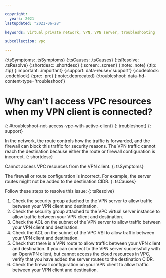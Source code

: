 ```yaml
---

copyright:
  years: 2021
lastupdated: "2021-06-28"

keywords: virtual private network, VPN, VPN server, troubleshooting

subcollection: vpc

---
```


{:tsSymptoms: .tsSymptoms}
{:tsCauses: .tsCauses}
{:tsResolve: .tsResolve}
{:shortdesc: .shortdesc}
{:screen: .screen}
{:note: .note}
{:tip: .tip}
{:important: .important}
{:support: data-reuse='support'}
{:codeblock: .codeblock}
{:pre: .pre}
{:note:.deprecated}
{:troubleshoot: data-hd-content-type='troubleshoot'}

# Why can't I access VPC resources when my VPN client is connected?
{: #troubleshoot-not-access-vpc-with-active-client}
{: troubleshoot}
{: support}

In the network, the route controls how the traffic is forwarded, and the firewall can block this traffic for security reasons. The VPN traffic cannot reach the destination because either the route or firewall configuration is incorrect.
{: shortdesc}

Cannot access VPC resources from the VPN client.
{: tsSymptoms}

The firewall or route configuration is incorrect. For example, the server routes might not be added to the destination CIDR.
{: tsCauses}

Follow these steps to resolve this issue:
{: tsResolve}

1. Check the security group attached to the VPN server to allow traffic between your VPN client and destination.
1. Check the security group attached to the VPC virtual server instance to allow traffic between your VPN client and destination.
1. Check the ACL on the subnet of the VPN server to allow traffic between your VPN client and destination.
1. Check the ACL on the subnet of the VPC VSI to allow traffic between your VPN client and destination.
1. Check that there is a VPN route to allow traffic between your VPN client and destination. If you can connect to the VPN server successfully with an OpenVPN client, but cannot access the cloud resources in VPC, verify that you have added the server routes to the destination CIDR.
1. Check the firewall configuration on your VPN client to allow traffic between your VPN client and destination.
